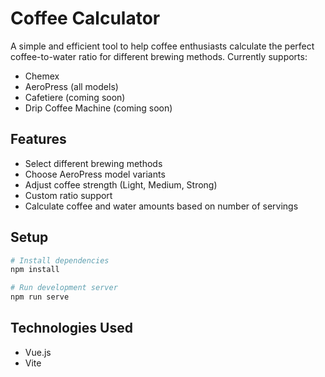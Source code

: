 # Coffee Calculator

A simple and efficient tool to help coffee enthusiasts calculate the perfect coffee-to-water ratio for different brewing methods. Currently supports:

- Chemex
- AeroPress (all models)
- Cafetiere (coming soon)
- Drip Coffee Machine (coming soon)

## Features

- Select different brewing methods
- Choose AeroPress model variants
- Adjust coffee strength (Light, Medium, Strong)
- Custom ratio support
- Calculate coffee and water amounts based on number of servings

## Setup

```bash
# Install dependencies
npm install

# Run development server
npm run serve
```

## Technologies Used

- Vue.js
- Vite 